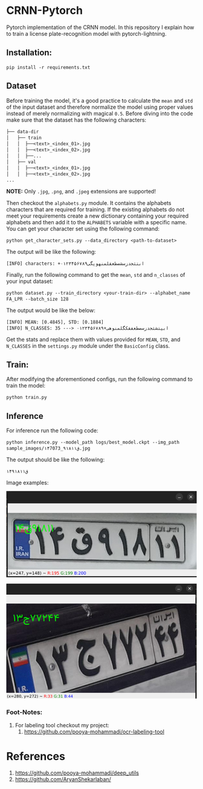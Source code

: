 # CRNN-Pytorch

Pytorch implementation of the CRNN model.
In this repository I explain how to train a license plate-recognition model with pytorch-lightning.

## Installation:

```commandline
pip install -r requirements.txt
```

## Dataset

Before training the model, it's a good practice to calculate the `mean` and `std` of the input dataset and therefore
normalize the model using proper values instead of merely normalizing with magical `0.5`. Before diving into the code
make sure that the dataset has the following characters:

```commandline
├── data-dir
│   ├── train
│   │  ├──<text>_<index_01>.jpg
│   │  ├──<text>_<index_02>.jpg
│   │  ├──...
│   ├── val
│   │  ├──<text>_<index_01>.jpg
│   │  ├──<text>_<index_02>.jpg
...
```

**NOTE:** Only `.jpg`, `.png`, and `.jpeg` extensions are supported!

Then checkout the `alphabets.py` module. It contains the alphabets characters that are required for training.
If the existing alphabets do not meet your requirements create a new dictionary containing your required alphabets and
then add it to the `ALPHABETS` variable with a specific name. You can get your character set using the following
command:

```commandline
python get_character_sets.py --data_directory <path-to-dataset>
```
The output will be like the following: 
```commandline
[INFO] characters: +ابتثجدزسشصطعقلمنهوپگی۰۱۲۳۴۵۶۷۸۹
```

Finally, run the following command to get the `mean`, `std` and `n_classes` of your input dataset:

```commandline
python dataset.py --train_directory <your-train-dir> --alphabet_name FA_LPR --batch_size 128
```

The output would be like the below:

```commandline
[INFO] MEAN: [0.4845], STD: [0.1884]
[INFO] N_CLASSES: 35 ---> ابپتشثجدزسصطعفقکگلمنوهی+۰۱۲۳۴۵۶۷۸۹
```

Get the stats and replace them with values provided for `MEAN`, `STD`, and `N_CLASSES` in the `settings.py` module under
the `BasicConfig` class.

## Train:
After modifying the aforementioned configs, run the following command to train the model:
```commandline
python train.py
```

## Inference
For inference run the following code:
```commandline
python inference.py --model_path logs/best_model.ckpt --img_path sample_images/۱۴ق۹۱۸۱۱_7073.jpg
```
The output should be like the following:
```commandline
۱۴ق۹۱۸۱۱
```

Image examples:

![](assets/sample_01.png)

![](assets/sample_02.png)

### Foot-Notes:
1. For labeling tool checkout my project:
   1. https://github.com/pooya-mohammadi/ocr-labeling-tool

# References

1. https://github.com/pooya-mohammadi/deep_utils
2. https://github.com/AryanShekarlaban/